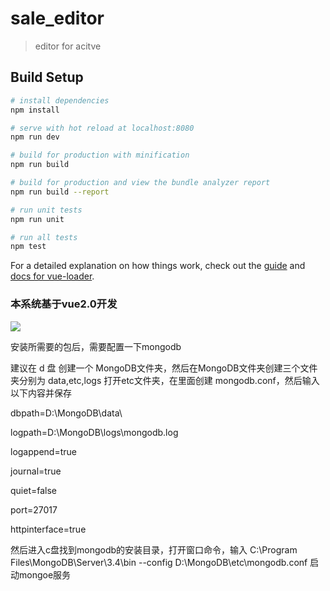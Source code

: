 # sale_editor

> editor for acitve

## Build Setup

``` bash
# install dependencies
npm install

# serve with hot reload at localhost:8080
npm run dev

# build for production with minification
npm run build

# build for production and view the bundle analyzer report
npm run build --report

# run unit tests
npm run unit

# run all tests
npm test
```

For a detailed explanation on how things work, check out the [guide](http://vuejs-templates.github.io/webpack/) and [docs for vue-loader](http://vuejs.github.io/vue-loader).

### 本系统基于vue2.0开发

![](https://github.com/welch-ro/active_sys/blob/master/view/GIF22.gif)

安装所需要的包后，需要配置一下mongodb

建议在 d 盘 创建一个 MongoDB文件夹，然后在MongoDB文件夹创建三个文件夹分别为 data,etc,logs
打开etc文件夹，在里面创建 mongodb.conf，然后输入以下内容并保存


dbpath=D:\MongoDB\data\

logpath=D:\MongoDB\logs\mongodb.log

logappend=true

journal=true

quiet=false

port=27017

httpinterface=true

然后进入c盘找到mongodb的安装目录，打开窗口命令，输入 C:\Program Files\MongoDB\Server\3.4\bin --config D:\MongoDB\etc\mongodb.conf 启动mongoe服务












